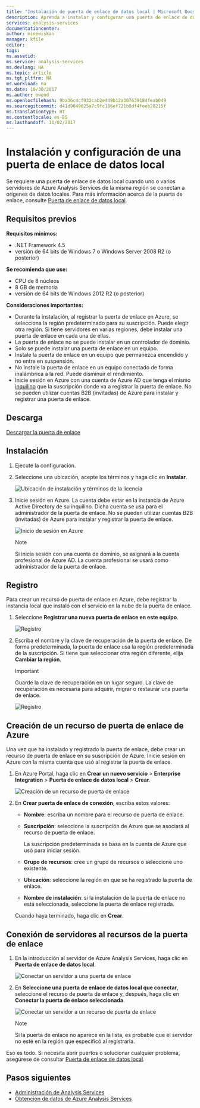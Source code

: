 ```yaml
---
title: "Instalación de puerta de enlace de datos local | Microsoft Docs"
description: Aprenda a instalar y configurar una puerta de enlace de datos local.
services: analysis-services
documentationcenter: 
author: minewiskan
manager: kfile
editor: 
tags: 
ms.assetid: 
ms.service: analysis-services
ms.devlang: NA
ms.topic: article
ms.tgt_pltfrm: NA
ms.workload: na
ms.date: 10/30/2017
ms.author: owend
ms.openlocfilehash: 9ba36c4cf932cab2e449b12a307639184feab049
ms.sourcegitcommit: d41d9049625a7c9fc186ef721b8df4feeb28215f
ms.translationtype: HT
ms.contentlocale: es-ES
ms.lasthandoff: 11/02/2017
---
```

# <a name="install-and-configure-an-on-premises-data-gateway"></a>Instalación y configuración de una puerta de enlace de datos local
Se requiere una puerta de enlace de datos local cuando uno o varios servidores de Azure Analysis Services de la misma región se conectan a orígenes de datos locales. Para más información acerca de la puerta de enlace, consulte [Puerta de enlace de datos local](analysis-services-gateway.md).

## <a name="prerequisites"></a>Requisitos previos
**Requisitos mínimos:**

* .NET Framework 4.5
* versión de 64 bits de Windows 7 o Windows Server 2008 R2 (o posterior)

**Se recomienda que use:**

* CPU de 8 núcleos
* 8 GB de memoria
* versión de 64 bits de Windows 2012 R2 (o posterior)

**Consideraciones importantes:**

* Durante la instalación, al registrar la puerta de enlace en Azure, se selecciona la región predeterminado para su suscripción. Puede elegir otra región. Si tiene servidores en varias regiones, debe instalar una puerta de enlace en cada una de ellas. 
* La puerta de enlace no se puede instalar en un controlador de dominio.
* Solo se puede instalar una puerta de enlace en un equipo.
* Instale la puerta de enlace en un equipo que permanezca encendido y no entre en suspensión.
* No instale la puerta de enlace en un equipo conectado de forma inalámbrica a la red. Puede disminuir el rendimiento.
* Inicie sesión en Azure con una cuenta de Azure AD que tenga el mismo [inquilino](https://msdn.microsoft.com/library/azure/jj573650.aspx#BKMK_WhatIsAnAzureADTenant) que la suscripción donde va a registrar la puerta de enlace. No se pueden utilizar cuentas B2B (invitadas) de Azure para instalar y registrar una puerta de enlace.


## <a name="download"></a>Descarga
 [Descargar la puerta de enlace](https://aka.ms/azureasgateway)

## <a name="install"></a>Instalación

1. Ejecute la configuración.

2. Seleccione una ubicación, acepte los términos y haga clic en **Instalar**.

   ![Ubicación de instalación y términos de la licencia](media/analysis-services-gateway-install/aas-gateway-installer-accept.png)

3. Inicie sesión en Azure. La cuenta debe estar en la instancia de Azure Active Directory de su inquilino. Dicha cuenta se usa para el administrador de la puerta de enlace. No se pueden utilizar cuentas B2B (invitadas) de Azure para instalar y registrar la puerta de enlace.

   ![Inicio de sesión en Azure](media/analysis-services-gateway-install/aas-gateway-installer-account.png)

   > [!NOTE]
   > Si inicia sesión con una cuenta de dominio, se asignará a la cuenta profesional de Azure AD. La cuenta profesional se usará como administrador de la puerta de enlace.

## <a name="register"></a>Registro
Para crear un recurso de puerta de enlace en Azure, debe registrar la instancia local que instaló con el servicio en la nube de la puerta de enlace. 

1.  Seleccione **Registrar una nueva puerta de enlace en este equipo**.

    ![Registro](media/analysis-services-gateway-install/aas-gateway-register-new.png)

2. Escriba el nombre y la clave de recuperación de la puerta de enlace. De forma predeterminada, la puerta de enlace usa la región predeterminada de la suscripción. Si tiene que seleccionar otra región diferente, elija **Cambiar la región**.

    > [!IMPORTANT]
    > Guarde la clave de recuperación en un lugar seguro. La clave de recuperación es necesaria para adquirir, migrar o restaurar una puerta de enlace. 

   ![Registro](media/analysis-services-gateway-install/aas-gateway-register-name.png)


## <a name="create-resource"></a>Creación de un recurso de puerta de enlace de Azure
Una vez que ha instalado y registrado la puerta de enlace, debe crear un recurso de puerta de enlace en su suscripción de Azure. Inicie sesión en Azure con la misma cuenta que usó al registrar la puerta de enlace.

1. En Azure Portal, haga clic en **Crear un nuevo servicio** > **Enterprise Integration** > **Puerta de enlace de datos local** > **Crear**.

   ![Creación de un recurso de puerta de enlace](media/analysis-services-gateway-install/aas-gateway-new-azure-resource.png)

2. En **Crear puerta de enlace de conexión**, escriba estos valores:

    * **Nombre**: escriba un nombre para el recurso de puerta de enlace. 

    * **Suscripción**: seleccione la suscripción de Azure que se asociará al recurso de puerta de enlace. 
   
      La suscripción predeterminada se basa en la cuenta de Azure que usó para iniciar sesión.

    * **Grupo de recursos**: cree un grupo de recursos o seleccione uno existente.

    * **Ubicación**: seleccione la región en que se ha registrado la puerta de enlace.

    * **Nombre de instalación**: si la instalación de la puerta de enlace no está seleccionada, seleccione la puerta de enlace registrada. 

    Cuando haya terminado, haga clic en **Crear**.

## <a name="connect-servers"></a>Conexión de servidores al recursos de la puerta de enlace

1. En la introducción al servidor de Azure Analysis Services, haga clic en **Puerta de enlace de datos local**.

   ![Conectar un servidor a una puerta de enlace](media/analysis-services-gateway-install/aas-gateway-connect-server.png)

2. En **Seleccione una puerta de enlace de datos local que conectar**, seleccione el recurso de puerta de enlace y, después, haga clic en **Conectar la puerta de enlace seleccionada**.

   ![Conectar un servidor a un recurso de puerta de enlace](media/analysis-services-gateway-install/aas-gateway-connect-resource.png)

    > [!NOTE]
    > Si la puerta de enlace no aparece en la lista, es probable que el servidor no esté en la región que especificó al registrarla. 

Eso es todo. Si necesita abrir puertos o solucionar cualquier problema, asegúrese de consultar [Puerta de enlace de datos local](analysis-services-gateway.md).

## <a name="next-steps"></a>Pasos siguientes
* [Administración de Analysis Services](analysis-services-manage.md)   
* [Obtención de datos de Azure Analysis Services](analysis-services-connect.md)
